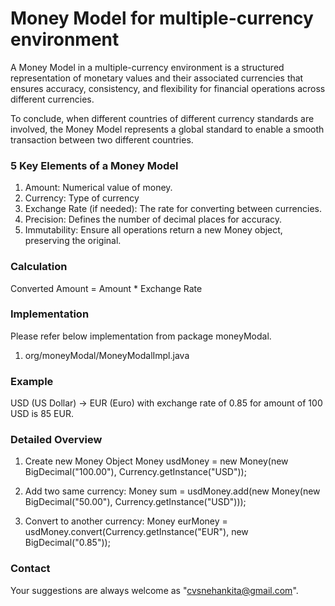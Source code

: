 # Money Model for multiple-currency environment

A Money Model in a multiple-currency environment is a structured representation of monetary values 
and their associated currencies that ensures accuracy, consistency, and flexibility for financial 
operations across different currencies.

To conclude, when different countries of different currency standards are involved, the Money Model
represents a global standard to enable a smooth transaction between two different countries.

### 5 Key Elements of a Money Model

1. Amount: Numerical value of money.
2. Currency: Type of currency 
3. Exchange Rate (if needed): The rate for converting between currencies.
4. Precision: Defines the number of decimal places for accuracy.
5. Immutability: Ensure all operations return a new Money object, preserving the original.

### Calculation 
Converted Amount = Amount * Exchange Rate

### Implementation
Please refer below implementation from package moneyModal.
1. org/moneyModal/MoneyModalImpl.java

### Example
USD (US Dollar) ->  EUR (Euro) with exchange rate of 0.85 for amount of 100 USD is 85 EUR.

### Detailed Overview

1. Create new Money Object
Money usdMoney = new Money(new BigDecimal("100.00"), Currency.getInstance("USD"));

2. Add two same currency:
Money sum = usdMoney.add(new Money(new BigDecimal("50.00"), Currency.getInstance("USD")));

3. Convert to another currency:
Money eurMoney = usdMoney.convert(Currency.getInstance("EUR"), new BigDecimal("0.85"));

### Contact
Your suggestions are always welcome as "cvsnehankita@gmail.com".